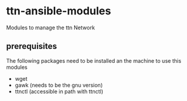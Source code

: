# ttn-ansible-modules
Modules to manage the ttn Network

## prerequisites
The following packages need to be installed an the machine to use this modules
- wget
- gawk (needs to be the gnu version)
- ttnctl (accessible in path with ttnctl)
